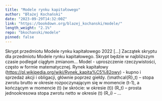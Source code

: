 ```yaml
---
title: "Modele rynku kapitałowego"
author: "Błażej Kochański"
date: "2023-09-29T14:32:00Z"
link: "https://bookdown.org/blazej_kochanski/modele/"
length_weight: "2.1%"
repo: "bkochanski/modele"
pinned: false
---
```


Skrypt przedmiotu Modele rynku kapitałowego 2022 [...] Zaczątek skryptu dla przedmiotu Modele rynku kapitałowego. Skrypt będzie w najbliższym czasie podlegał ciągłym zmianom… Model - uproszczenie rzeczywistości, często w formie matematycznej. Rynek kapitałowy (https://pl.wikipedia.org/wiki/Rynek_kapita%C5%82owy) - kupno i sprzedaż akcji i obligacji, głównie poprzez giełdy. \(\mathcal{R}_t\) – stopa zwrotu brutto w okresie rozpoczynającym się w momencie \(t-1\), a kończącym w momencie \(t\) (w skrócie: w okresie \(t\)) \(R_t\) – prosta jednookresowa stopa zwrotu netto w okresie \(t\) \(R_i\) –  ...
